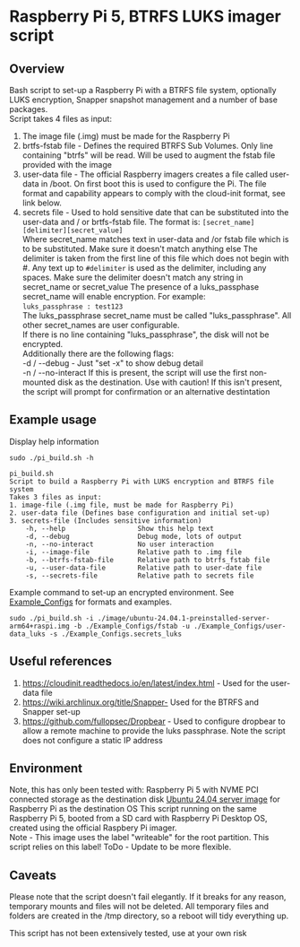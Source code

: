 # Raspberry Pi 5, BTRFS LUKS imager script

## Overview
Bash script to set-up a Raspberry Pi with a BTRFS file system, optionally LUKS encryption, Snapper snapshot management and a number of base packages.\
Script takes 4 files as input:
1. The image file (.img) must be made for the Raspberry Pi
2. brtfs-fstab file - Defines the required BTRFS Sub Volumes.  Only line containing "btrfs" will be read.  Will be used to augment the fstab file provided with the image
3. user-data file -   The official Raspberry imagers creates a file called user-data in /boot.  On first boot this is used to configure the Pi.  The file format and 
                      capability appears to comply with the cloud-init format, see link below.
4. secrets file -     Used to hold sensitive date that can be substituted into the user-data and / or brtfs-fstab file.  The format is:
                         `[secret_name][delimiter][secret_value]`\
                      Where secret_name matches text in user-data and /or fstab file which is to be substituted.  Make sure it doesn't match anything else
                      The delimiter is taken from the first line of this file which does not begin with \#.  Any text up to `#delimiter` is used
                      as the delimiter, including any spaces.  Make sure the delimiter doesn't match any string in secret_name or secret_value
                      The presence of a luks_passphase secret_name will enable encryption.  For example: \
                         `luks_passphrase : test123` \
                      The luks_passphrase secret_name must be called "luks_passphrase".  All other secret_names are user configurable.  
                      If there is no line containing "luks_passphrase", the disk will not be encrypted.\
Additionally there are the following flags:\
  -d / --debug -        Just "set -x" to show debug detail\
  -n / --no-interact    If this is present, the script will use the first non-mounted disk as the destination.  Use with caution!
                        If this isn't present, the script will prompt for confirmation or an alternative destintation

## Example usage
Display help information

```
sudo ./pi_build.sh -h

pi_build.sh
Script to build a Raspberry Pi with LUKS encryption and BTRFS file system
Takes 3 files as input:
1. image-file (.img file, must be made for Raspberry Pi)
2. user-data file (Defines base configuration and initial set-up)
3. secrets-file (Includes sensitive information)
    -h, --help                  Show this help text
    -d, --debug                 Debug mode, lots of output
    -n, --no-interact           No user interaction 
    -i, --image-file            Relative path to .img file
    -b, --btrfs-fstab-file      Relative path to btrfs_fstab file
    -u, --user-data-file        Relative path to user-date file
    -s, --secrets-file          Relative path to secrets file
```

Example command to set-up an encrypted environment.  See [Example_Configs](Example_Configs) for formats and examples.
```
sudo ./pi_build.sh -i ./image/ubuntu-24.04.1-preinstalled-server-arm64+raspi.img -b ./Example_Configs/fstab -u ./Example_Configs/user-data_luks -s ./Example_Configs.secrets_luks
```

## Useful references
1. https://cloudinit.readthedocs.io/en/latest/index.html - Used for the user-data file
2. https://wiki.archlinux.org/title/Snapper- Used for the BTRFS and Snapper set-up
3. https://github.com/fullopsec/Dropbear - Used to configure dropbear to allow a remote machine to provide the luks passphrase.  Note the script does not configure a static IP address

## Environment
Note, this has only been tested with:
   Raspberry Pi 5 with NVME PCI connected storage as the destination disk
   [Ubuntu 24.04 server image](https://cdimage.ubuntu.com/releases/24.04.1/release/ubuntu-24.04.1-preinstalled-server-arm64+raspi.img.xz) for Raspberry Pi as the destination OS
   This script running on the same Raspberry Pi 5, booted from a SD card with Raspberry Pi Desktop OS, created using the official Raspbery Pi imager. \
      Note - This image uses the label "writeable" for the root partition.  This script relies on this label!  ToDo - Update to be more flexible.

## Caveats
Please note that the script doesn't fail elegantly.  If it breaks for any reason, temporary mounts and files will not be deleted.  All temporary files
and folders are created in the /tmp directory, so a reboot will tidy everything up.

This script has not been extensively tested, use at your own risk
